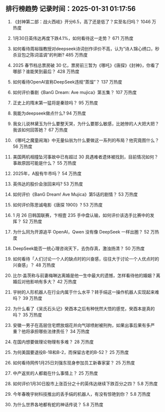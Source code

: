 
## 排行榜趋势 记录时间：2025-01-31 01:17:56
  
  1. 《封神第二部：战火西岐》开分6.5，高了还是低了？实至名归吗？ 1046 万热度
    
  2. 1月30日英伟达再度下跌4.1%，如何看待这一走势？ 671 万热度
    
  3. 如何看待周裕锴教授对deepseek诗词创作评价不高，认为“诗人锦心绣口，秒杀豆包之陈词滥调”的判断? 485 万热度
    
  4. 2025 春节档总票房破 30 亿，票房前三暂为《哪吒》《唐探》《封神》，你看了哪部？谁能笑到最后？ 428 万热度
    
  5. 如何看待OpenAI宣称DeepSeek违规“蒸馏”？ 137 万热度
    
  6. 如何评价番剧《BanG Dream: Ave mujica》第五集？ 107 万热度
    
  7. 正史上的隋末第一猛将是秦琼吗？ 95 万热度
    
  8. 我能为deepseek做点什么? 94 万热度
    
  9. 我女儿说林黛玉为什么要整天哭，为什么要那么敏感，比她惨的人大把大把？我该如何回答她？ 67 万热度
    
  10. 《哪吒之魔童闹海》中无量仙翁为什么要做这一系列的布局？他究竟图什么？ 56 万热度
    
  11. 美国两机相撞坠河事故中已有超过 30 具遇难者遗体被找到，目前情况如何？事故原因可能是什么？ 55 万热度
    
  12. 2025年，A股有牛市吗？ 54 万热度
    
  13. 英伟达的股价会涨回来吗? 53 万热度
    
  14. 如何评价《BanG Dream! Ave Mujica》第5话的剧情？ 53 万热度
    
  15. 如何评价陈思诚电影《唐探 1900》? 53 万热度
    
  16. 1 月 26 日韩国联赛，卞相壹 235 手中盘认输，如何评价该选手比赛中的发挥？ 52 万热度
    
  17. 为什么同为开源追平 OpenAI，Qwen 没有像 DeepSeek 一样出圈？ 52 万热度
    
  18. DeepSeek能否一统心理咨询天下，去伪存真，激浊扬清？ 50 万热度
    
  19. 如何看待「人们讨论一个人的缺点时的兴奋感，往往大于讨论一个人优点时的兴奋感」？ 48 万热度
    
  20. 比尔·盖茨称与前妻梅琳达离婚是他一生中最大的遗憾，怎样看待他的婚姻？离婚后对他影响有多大？ 42 万热度
    
  21. 宇树的人形机器人在行业内属于什么水平？转手绢这一操作机器人实现起来难吗？ 39 万热度
    
  22. 为什么看了《吴氏石头记》癸酉本之后有种恍然大悟的感觉，癸酉本是真的吗？ 35 万热度
    
  23. 安徽一男子在高层住宅燃放烟花并向气球喷射被刑拘，如果出事后果有多严重？他将承担哪些法律责任？ 34 万热度
    
  24. 在国内想要做理论物理有多难？ 28 万热度
    
  25. 为何美国要退役B-1B和B-2，而保留古老的B-52？ 25 万热度
    
  26. 如何看待网传1月25日刘强东现身参加员工新春家宴？ 25 万热度
    
  27. 中产返贫的人都栽在什么事情上？ 25 万热度
    
  28. 如何评价1月30日股市上涨百分之十的英伟达继续下跌百分之四？ 5.8 万热度
    
  29. 今年春晚宇树科技推出的丢手绢的机器人，有没有惊艳到你？ 5.8 万热度
    
  30. 为什么世界各地都有蛇的神话传说？ 5.8 万热度
    